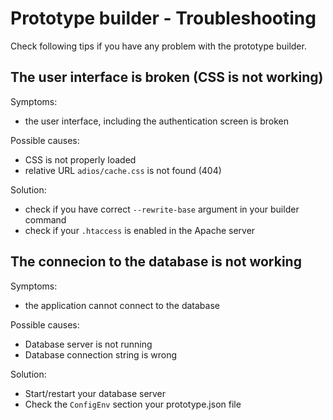 # Prototype builder - Troubleshooting

Check following tips if you have any problem with the prototype builder.

## The user interface is broken (CSS is not working)

Symptoms:
  * the user interface, including the authentication screen is broken

Possible causes:
  * CSS is not properly loaded
  * relative URL ```adios/cache.css``` is not found (404)

Solution:
  * check if you have correct ```--rewrite-base``` argument in your builder command
  * check if your ```.htaccess``` is enabled in the Apache server

## The connecion to the database is not working

Symptoms:
  * the application cannot connect to the database

Possible causes:
  * Database server is not running
  * Database connection string is wrong

Solution:
  * Start/restart your database server
  * Check the ```ConfigEnv``` section your prototype.json file
  
